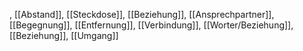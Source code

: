 , [[Abstand]], [[Steckdose]], [[Beziehung]], [[Ansprechpartner]], [[Begegnung]], [[Entfernung]], [[Verbindung]], [[Worter/Beziehung]], [[Beziehung]], [[Umgang]]